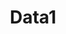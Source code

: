 ---
schema: default
title: Data1
organization: Sample Department
notes: D1
resources:
  - name: Hello
    url: 'http://google.com'
    format: csv
license: 'http://www.opendefinition.org/licenses/odc-pddl'
category:
  - Arts / Culture / History
maintainer: ''
maintainer_email: ''
---